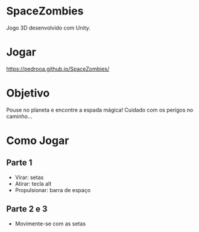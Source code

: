 # SpaceZombies

Jogo 3D desenvolvido com Unity.

# Jogar

https://pedrooa.github.io/SpaceZombies/

# Objetivo

Pouse no planeta e encontre a espada mágica! Cuidado com os perigos no caminho...

# Como Jogar

## Parte 1
- Virar: setas
- Atirar: tecla alt
- Propulsionar: barra de espaço

## Parte 2 e 3
- Movimente-se com as setas
